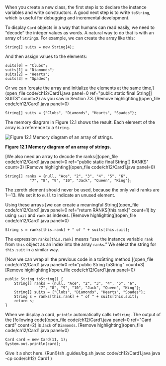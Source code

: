 When you create a new class, the first step is to declare the instance variables and write constructors. A good next step is to write `toString`, which is useful for debugging and incremental development.


To display `Card` objects in a way that humans can read easily, we need to “decode” the integer values as words. A natural way to do that is with an array of `String`s. For example, we can create the array like this:

```code
String[] suits = new String[4];
```

And then assign values to the elements:

```code
suits[0] = "Clubs";
suits[1] = "Diamonds";
suits[2] = "Hearts";
suits[3] = "Spades";
```

Or we can [create the array and initialize the elements at the same time,](open_file code/ch12/Card1.java panel=0 ref="public static final String[] SUITS" count=2) as you saw in Section 7.3.
[Remove highlighting](open_file code/ch12/Card1.java panel=0)


```code
String[] suits = {"Clubs", "Diamonds", "Hearts", "Spades"};
```


The memory diagram in Figure 12.1 shows the result. Each element of the array is a reference to a `String`.

![Figure 12.1 Memory diagram of an array of strings.](figs/stringarray.jpg)

**Figure 12.1 Memory diagram of an array of strings.**

[We also need an array to decode the ranks:](open_file code/ch12/Card1.java panel=0 ref="public static final String[] RANKS" count=3)
[Remove highlighting](open_file code/ch12/Card1.java panel=0)


```code
String[] ranks = {null, "Ace", "2", "3", "4", "5", "6",
           "7", "8", "9", "10", "Jack", "Queen", "King"};
```

The zeroth element should never be used, because the only valid ranks are 1--13. We set it to `null` to indicate an unused element.

Using these arrays [we can create a meaningful String](open_file code/ch12/Card1.java panel=0 ref="return RANKS[this.rank]" count=1) by using ``suit`` and ``rank`` as indexes.
[Remove highlighting](open_file code/ch12/Card1.java panel=0)


```code
String s = ranks[this.rank] + " of " + suits[this.suit];
```

The expression `ranks[this.rank]` means “use the instance variable `rank` from `this` object as an index into the array `ranks`.” We select the string for `this.suit` in a similar way.

[Now we can wrap all the previous code in a toString method:](open_file code/ch12/Card1.java panel=0 ref="public String toString" count=3)
[Remove highlighting](open_file code/ch12/Card1.java panel=0)


```code
public String toString() {
    String[] ranks = {null, "Ace", "2", "3", "4", "5", "6",
               "7", "8", "9", "10", "Jack", "Queen", "King"};
    String[] suits = {"Clubs", "Diamonds", "Hearts", "Spades"};
    String s = ranks[this.rank] + " of " + suits[this.suit];
    return s;
}
```

When we display a card, `println` automatically calls `toString`. The output of the [following code](open_file code/ch12/Card1.java panel=0 ref="Card card" count=2) is ``Jack`` of ``Diamonds``.
[Remove highlighting](open_file code/ch12/Card1.java panel=0)


```code
Card card = new Card(11, 1);
System.out.println(card);
```

Give it a shot here.
{Run!}(sh .guides/bg.sh javac code/ch12/Card1.java java -cp code/ch12/ Card1 )
